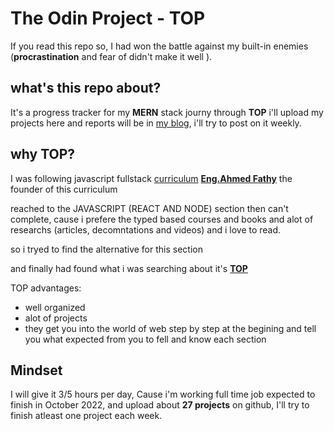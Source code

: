 # The Odin Project - TOP  

If you read this repo so, I had won the battle against my built-in enemies (**procrastination** and fear of didn't make it well ).

## what's this repo about?
It's a progress tracker for my **MERN** stack journy through **TOP**  i'll upload my projects here and reports will be in 
[my blog](https://ahmedgamal73.github.io), i'll try to post on it weekly.

## why TOP? 
I was following  javascript fullstack [curriculum](https://docs.google.com/document/d/1Y6yScW88oaN5jHgcyo6PrCcGKL8STSD5nDrziFqpR4A/edit) 
[**Eng.Ahmed Fathy**](https://www.linkedin.com/in/ahmedfathykhalid/?originalSubdomain=eg) the founder of this curriculum

reached to the JAVASCRIPT (REACT AND NODE) section 
then can't complete, cause i prefere the typed based courses and books and alot of researchs (articles, decomntations and videos) and i love to read.

so i tryed to find the alternative for this section 

 and finally had found what i was searching about  it's [**TOP**]()
 
  TOP advantages:
 - well organized
 - alot of projects 
 - they get you into the world of web step by step at the begining and tell you what expected from you to fell and know each section
 
## Mindset
I will give it 3/5 hours per day, Cause i'm working full time job
expected to finish in October 2022, and upload about **27 projects** on github, I'll try to finish atleast one project each week.

